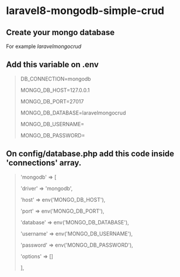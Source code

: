 # laravel8-mongodb-simple-crud

## Create your mongo database
<p>For example <i>laravelmongocrud</i></p>

## Add this variable on .env
> DB_CONNECTION=mongodb
>
> MONGO_DB_HOST=127.0.0.1
>
> MONGO_DB_PORT=27017
>
> MONGO_DB_DATABASE=laravelmongocrud
>
> MONGO_DB_USERNAME=
>
> MONGO_DB_PASSWORD=

## On config/database.php add this code inside 'connections' array.
> 'mongodb' => [
>
>    'driver'   => 'mongodb',
>
>    'host'     => env('MONGO_DB_HOST'),
>
>    'port'     => env('MONGO_DB_PORT'),
>
>    'database' => env('MONGO_DB_DATABASE'),
>
>    'username' => env('MONGO_DB_USERNAME'),
>
>    'password' => env('MONGO_DB_PASSWORD'),
>
>    'options'  => []
>
>],
